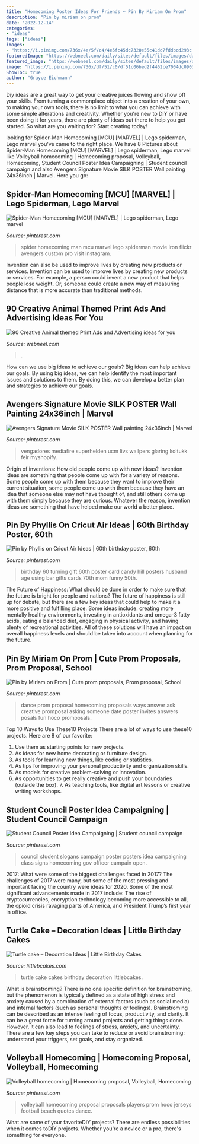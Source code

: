 ```yaml
---
title: "Homecoming Poster Ideas For Friends ~ Pin By Miriam On Prom"
description: "Pin by miriam on prom"
date: "2022-12-14"
categories:
- "ideas"
tags: ["ideas"]
images:
- "https://i.pinimg.com/736x/4e/5f/c4/4e5fc45dc7320e55c41dd7fddbcd293c.jpg"
featuredImage: "https://webneel.com/daily/sites/default/files/images/daily/03-2013/8-save-animals-zoo-animal-ad.jpg"
featured_image: "https://webneel.com/daily/sites/default/files/images/daily/03-2013/8-save-animals-zoo-animal-ad.jpg"
image: "https://i.pinimg.com/736x/df/51/c0/df51c06bed2f4462ce7004dc09037a56--cricut-explore-project-ideas.jpg"
ShowToc: true
author: "Grayce Eichmann"
---
```



Diy ideas are a great way to get your creative juices flowing and show off your skills. From turning a commonplace object into a creation of your own, to making your own tools, there is no limit to what you can achieve with some simple alterations and creativity. Whether you're new to DIY or have been doing it for years, there are plenty of ideas out there to help you get started. So what are you waiting for? Start creating today!

	

		
looking for Spider-Man Homecoming [MCU] [MARVEL] | Lego spiderman, Lego marvel you've came to the right place. We have 8 Pictures about Spider-Man Homecoming [MCU] [MARVEL] | Lego spiderman, Lego marvel like Volleyball homecoming | Homecoming proposal, Volleyball, Homecoming, Student Council Poster Idea Campaigning | Student council campaign and also Avengers Signature Movie SILK POSTER Wall painting 24x36inch | Marvel. Here you go:
		
    
## Spider-Man Homecoming [MCU] [MARVEL] | Lego Spiderman, Lego Marvel

<img loading=lazy src="https://i.pinimg.com/736x/71/1a/e5/711ae5ea338a0b6eae0d2881d8b18f41.jpg" onerror="this.onerror=null;this.src='https://tse3.mm.bing.net/th?id=OIP.Izd_5Al85w4Hkis79MYDTgHaKq&amp;pid=15.1';" alt="Spider-Man Homecoming [MCU] [MARVEL] | Lego spiderman, Lego marvel">

_Source: pinterest.com_

>spider homecoming man mcu marvel lego spiderman movie iron flickr avengers custom pro visit instagram. 

	

Invention can also be used to improve lives by creating new products or services.
Invention can be used to improve lives by creating new products or services. For example, a person could invent a new product that helps people lose weight. Or, someone could create a new way of measuring distance that is more accurate than traditional methods.

    
## 90 Creative Animal Themed Print Ads And Advertising Ideas For You

<img loading=lazy src="https://webneel.com/daily/sites/default/files/images/daily/03-2013/8-save-animals-zoo-animal-ad.jpg" onerror="this.onerror=null;this.src='https://tse1.mm.bing.net/th?id=OIP.RWZmBLJI7IUAb-dcqp_GTAHaKN&amp;pid=15.1';" alt="90 Creative Animal themed Print Ads and Advertising ideas for you">

_Source: webneel.com_

>. 

	

How can we use big ideas to achieve our goals?
Big ideas can help achieve our goals. By using big ideas, we can help identify the most important issues and solutions to them. By doing this, we can develop a better plan and strategies to achieve our goals.

    
## Avengers Signature Movie SILK POSTER Wall Painting 24x36inch | Marvel

<img loading=lazy src="https://i.pinimg.com/736x/63/16/53/631653b8830d306a3f0dfec849b73cce.jpg" onerror="this.onerror=null;this.src='https://tse3.mm.bing.net/th?id=OIP.GhkCmFN56z21u60hVh3oiAHaLH&amp;pid=15.1';" alt="Avengers Signature Movie SILK POSTER Wall painting 24x36inch | Marvel">

_Source: pinterest.com_

>vengadores mediafire superhelden ucm livs wallpers glaring koltukk feir myshopify. 

	

Origin of inventions: How did people come up with new ideas?
Invention ideas are something that people come up with for a variety of reasons. Some people come up with them because they want to improve their current situation, some people come up with them because they have an idea that someone else may not have thought of, and still others come up with them simply because they are curious. Whatever the reason, invention ideas are something that have helped make our world a better place.

    
## Pin By Phyllis On Cricut Air Ideas | 60th Birthday Poster, 60th

<img loading=lazy src="https://i.pinimg.com/736x/df/51/c0/df51c06bed2f4462ce7004dc09037a56--cricut-explore-project-ideas.jpg" onerror="this.onerror=null;this.src='https://tse4.mm.bing.net/th?id=OIP.NuIbDpdFoTnhWHh2kU26MAHaJ4&amp;pid=15.1';" alt="Pin by Phyllis on Cricut Air Ideas | 60th birthday poster, 60th">

_Source: pinterest.com_

>birthday 60 turning gift 60th poster card candy hill posters husband age using bar gifts cards 70th mom funny 50th. 

	

The Future of Happiness: What should be done in order to make sure that the future is bright for people and nations?
The future of happiness is still up for debate, but there are a few key ideas that could help to make it a more positive and fulfilling place. Some ideas include: creating more mentally healthy environments, investing in antioxidants and omega-3 fatty acids, eating a balanced diet, engaging in physical activity, and having plenty of recreational activities. All of these solutions will have an impact on overall happiness levels and should be taken into account when planning for the future.

    
## Pin By Miriam On Prom | Cute Prom Proposals, Prom Proposal, School

<img loading=lazy src="https://i.pinimg.com/736x/00/56/99/005699c314ddf5ce05c20678f4ec8bb5--dance-proposal-proposal-ideas.jpg" onerror="this.onerror=null;this.src='https://tse2.mm.bing.net/th?id=OIP.FR9IBwWljAMyHMVBNH_69wHaJ6&amp;pid=15.1';" alt="Pin by Miriam on Prom | Cute prom proposals, Prom proposal, School">

_Source: pinterest.com_

>dance prom proposal homecoming proposals ways answer ask creative promposal asking someone date poster invites answers posals fun hoco promposals. 

	

Top 10 Ways to Use These10 Projects
There are a lot of ways to use these10 projects. Here are 8 of our favorite:
1. Use them as starting points for new projects.
2. As ideas for new home decorating or furniture design.
3. As tools for learning new things, like coding or statistics.
4. As tips for improving your personal productivity and organization skills.
5. As models for creative problem-solving or innovation.
6. As opportunities to get really creative and push your boundaries (outside the box).      7. As teaching tools, like digital art lessons or creative writing workshops. 
    
## Student Council Poster Idea Campaigning | Student Council Campaign

<img loading=lazy src="https://i.pinimg.com/736x/4e/5f/c4/4e5fc45dc7320e55c41dd7fddbcd293c.jpg" onerror="this.onerror=null;this.src='https://tse3.mm.bing.net/th?id=OIP.Q84wLefLknS6xGYMQ2iQwAHaJ3&amp;pid=15.1';" alt="Student Council Poster Idea Campaigning | Student council campaign">

_Source: pinterest.com_

>council student slogans campaign poster posters idea campaigning class signs homecoming gov officer campain open. 

	

2017: What were some of the biggest challenges faced in 2017?
The challenges of 2017 were many, but some of the most pressing and important facing the country were ideas for 2020. Some of the most significant advancements made in 2017 include: The rise of cryptocurrencies, encryption technology becoming more accessible to all, the opioid crisis ravaging parts of America, and President Trump’s first year in office.

    
## Turtle Cake – Decoration Ideas | Little Birthday Cakes

<img loading=lazy src="https://www.littlebcakes.com/wp-content/uploads/2014/05/Turtle-Cakes-Ideas.jpg" onerror="this.onerror=null;this.src='https://tse1.mm.bing.net/th?id=OIP.nKNeZeSCo0rPdlbxkT9f4QHaFj&amp;pid=15.1';" alt="Turtle cake – Decoration Ideas | Little Birthday Cakes">

_Source: littlebcakes.com_

>turtle cake cakes birthday decoration littlebcakes. 

	

What is brainstroming?
There is no one specific definition for brainstroming, but the phenomenon is typically defined as a state of high stress and anxiety caused by a combination of external factors (such as social media) and internal factors (such as personal thoughts or feelings). Brainstroming can be described as an intense feeling of focus, productivity, and clarity. It can be a great force for turning around projects and getting things done. However, it can also lead to feelings of stress, anxiety, and uncertainty. There are a few key steps you can take to reduce or avoid brainstroming: understand your triggers, set goals, and stay organized.

    
## Volleyball Homecoming | Homecoming Proposal, Volleyball, Homecoming

<img loading=lazy src="https://i.pinimg.com/736x/0f/bf/b2/0fbfb2e101d5ba7a2c7c0a6b90c6c5d2--volleyball-jerseys-beach-volleyball.jpg" onerror="this.onerror=null;this.src='https://tse3.mm.bing.net/th?id=OIP.PV0cOgyiuUkkO2TKQwahmAAAAA&amp;pid=15.1';" alt="Volleyball homecoming | Homecoming proposal, Volleyball, Homecoming">

_Source: pinterest.com_

>volleyball homecoming proposal proposals players prom hoco jerseys football beach quotes dance. 

	

What are some of your favoriteDIY projects?
There are endless possibilities when it comes toDIY projects. Whether you're a novice or a pro, there's something for everyone.

